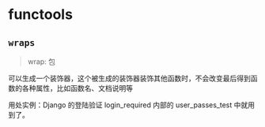 # functools

## `wraps`

> wrap: 包

可以生成一个装饰器，这个被生成的装饰器装饰其他函数时，不会改变最后得到函数的各种属性，比如函数名、文档说明等

用处实例：Django 的登陆验证 login_required 内部的 user_passes_test 中就用到了。

